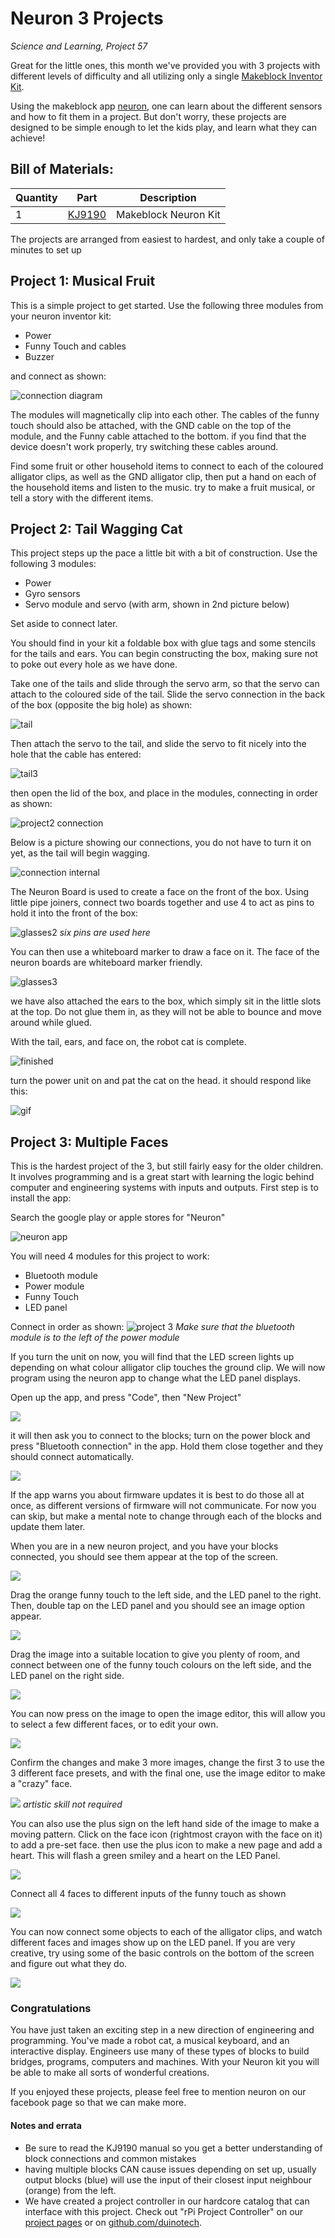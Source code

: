# Neuron 3 Projects
_Science and Learning, Project 57_

Great for the little ones, this month we've provided you with 3 projects with different levels of difficulty and all utilizing only a single [Makeblock Inventor Kit](https://www.jaycar.com.au/p/KJ9190).

Using the makeblock app [neuron](https://play.google.com/store/apps/details?id=neuron.makeblock.com), one can learn about the different sensors and how to fit them in a project. But don't worry, these projects are designed to be simple enough to let the kids play, and learn what they can achieve!

## Bill of Materials:

|Quantity | Part | Description
|---|---|---|
|1|[KJ9190](https://www.jaycar.com.au/p/KJ9190)| Makeblock Neuron Kit |

The projects are arranged from easiest to hardest, and only take a couple of minutes to set up

## Project 1: Musical Fruit
This is a simple project to get started. Use the following three modules from your neuron inventor kit:
* Power
* Funny Touch and cables
* Buzzer

and connect as shown:

![connection diagram](images/project1.png)

The modules will magnetically clip into each other. The cables of the funny touch should also be attached, with the GND cable on the top of the module, and the Funny cable attached to the bottom. if you find that the device doesn't work properly, try switching these cables around.

Find some fruit or other household items to connect to each of the coloured alligator clips, as well as the GND alligator clip, then put a hand on each of the household items and listen to the music. try to make a fruit musical, or tell a story with the different items.

## Project 2: Tail Wagging Cat
This project steps up the pace a little bit with a bit of construction. Use the following 3 modules:
* Power
* Gyro sensors
* Servo module and servo (with arm, shown in 2nd picture below)

Set aside to connect later.

You should find in your kit a foldable box with glue tags and some stencils for the tails and ears. You can begin constructing the box, making sure not to poke out every hole as we have done.

Take one of the tails and slide through the servo arm, so that the servo can attach to the coloured side of the tail. Slide the servo connection in the back of the box (opposite the big hole) as shown:

![tail](images/tail1.jpg)

Then attach the servo to the tail, and slide the servo to fit nicely into the hole that the cable has entered:

![tail3](images/tail3.jpg)

then open the lid of the box, and place in the modules, connecting in order as shown:

![project2 connection](images/project2.png)

Below is a picture showing our connections, you do not have to turn it on yet, as the tail will begin wagging.

![connection internal](images/internals.jpg)

The Neuron Board is used to create a face on the front of the box. Using little pipe joiners, connect two boards together and use 4 to act as pins to hold it into the front of the box:

![glasses2](images/face2.jpg)
_six pins are used here_

You can then use a whiteboard marker to draw a face on it. The face of the neuron boards are whiteboard marker friendly.

![glasses3](images/face3.jpg)

we have also attached the ears to the box, which simply sit in the little slots at the top. Do not glue them in, as they will not be able to bounce and move around while glued.

With the tail, ears, and face on, the robot cat is complete.

![finished](images/finished.jpg)

turn the power unit on and pat the cat on the head. it should respond like this:

![gif](images/CaffineCat.gif)


## Project 3: Multiple Faces

This is the hardest project of the 3, but still fairly easy for the older children. It involves programming and is a great start with learning the logic behind computer and engineering systems with inputs and outputs. First step is to install the app:

Search the google play or apple stores for "Neuron"

![neuron app](images/neuron.png)

You will need 4 modules for this project to work:
* Bluetooth module
* Power module
* Funny Touch
* LED panel

Connect in order as shown:
![project 3](images/project3.png)
_Make sure that the bluetooth module is to the left of the power module_

If you turn the unit on now, you will find that the LED screen lights up depending on what colour alligator clip touches the ground clip. We will now program using the neuron app to change what the LED panel displays.

Open up the app, and press "Code", then "New Project"

![](images/start.png)

it will then ask you to connect to the blocks; turn on the power block and press "Bluetooth connection" in the app. Hold them close together and they should connect automatically.

![](images/bluetooth.png)

If the app warns you about firmware updates it is best to do those all at once, as different versions of firmware will not communicate. For now you can skip, but make a mental note to change through each of the blocks and update them later.

When you are in a new neuron project, and you have your blocks connected, you should see them appear at the top of the screen.

![](images/blank.png)

Drag the orange funny touch to the left side, and the LED panel to the right. Then, double tap on the LED panel and you should see an image option appear.

![](images/face.png)

Drag the image into a suitable location to give you plenty of room, and connect between one of the funny touch colours on the left side, and the LED panel on the right side.

![](images/connect.png)

You can now press on the image to open the image editor, this will allow you to select a few different faces, or to edit your own.

![](images/edit.png)

Confirm the changes and make 3 more images, change the first 3 to use the 3 different face presets, and with the final one, use the image editor to make a "crazy" face.

![](images/crazy.png)
_artistic skill not required_

You can also use the plus sign on the left hand side of the image to make a moving pattern. Click on the face icon (rightmost crayon with the face on it) to add a pre-set face. then use the plus icon to make a new page and add a heart. This will flash a green smiley and a heart on the LED Panel.

![](images/drawface.png)

Connect all 4 faces to different inputs of the funny touch as shown

![](images/multiple.png)

You can now connect some objects to each of the alligator clips, and watch different faces and images show up on the LED panel. If you are very creative, try using some of the basic controls on the bottom of the screen and figure out what they do.

![](images/faces.gif)

### Congratulations
You have just taken an exciting step in a new direction of engineering and programming. You've made a robot cat, a musical keyboard, and an interactive display. Engineers use many of these types of blocks to build bridges, programs, computers and machines. With your Neuron kit you will be able to make all sorts of wonderful creations.

If you enjoyed these projects, please feel free to mention neuron on our facebook page so that we can make more.

#### Notes and errata
* Be sure to read the KJ9190 manual so you get a better understanding of block connections and common mistakes
* having multiple blocks CAN cause issues depending on set up, usually output blocks (blue) will use the input of their closest input neighbour (orange) from the left.
* We have created a project controller in our hardcore catalog that can interface with this project. Check out "rPi Project Controller" on our [project pages](https://jaycar.com.au/arduino) or on [github.com/duinotech](https://github.com/duinotech).
